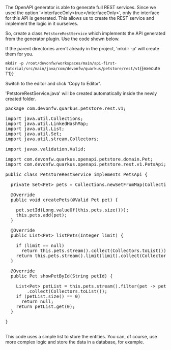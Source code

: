 The OpenAPI generator is able to generate full REST services. Since we used the option &#39;&lt;interfaceOnly&gt;true&lt;/interfaceOnly&gt;&#39;, only the interface for this API is generated.
This allows us to create the REST service and implement the logic in it ourselves.

So, create a class `PetstoreRestService` which implements the API generated from the generator plugin. Use the code shown below.



If the parent directories aren't already in the project, 'mkdir -p' will create them for you. 

`mkdir -p /root/devonfw/workspaces/main/api-first-tutorial/src/main/java/com/devonfw/quarkus/petstore/rest/v1`{{execute T1}}

Switch to the editor and click 'Copy to Editor'. 

'PetstoreRestService.java' will be created automatically inside the newly created folder.

<pre class="file" data-filename="devonfw/workspaces/main/api-first-tutorial/src/main/java/com/devonfw/quarkus/petstore/rest/v1/PetstoreRestService.java">
package com.devonfw.quarkus.petstore.rest.v1;

import java.util.Collections;
import java.util.LinkedHashMap;
import java.util.List;
import java.util.Set;
import java.util.stream.Collectors;

import javax.validation.Valid;

import com.devonfw.quarkus.openapi.petstore.domain.Pet;
import com.devonfw.quarkus.openapi.petstore.rest.v1.PetsApi;

public class PetstoreRestService implements PetsApi {

  private Set&lt;Pet&gt; pets = Collections.newSetFromMap(Collections.synchronizedMap(new LinkedHashMap&lt;&gt;()));

  @Override
  public void createPets(@Valid Pet pet) {

    pet.setId(Long.valueOf(this.pets.size()));
    this.pets.add(pet);
  }

  @Override
  public List&lt;Pet&gt; listPets(Integer limit) {

    if (limit == null)
      return this.pets.stream().collect(Collectors.toList());
    return this.pets.stream().limit(limit).collect(Collectors.toList());
  }

  @Override
  public Pet showPetById(String petId) {

    List&lt;Pet&gt; petList = this.pets.stream().filter(pet -&gt; pet.getId() == Long.valueOf(petId))
        .collect(Collectors.toList());
    if (petList.size() == 0)
      return null;
    return petList.get(0);
  }

}

</pre>

This code uses a simple list to store the entities. You can, of course, use more complex logic and store the data in a database, for example.
